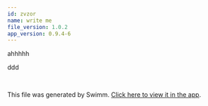 ```yaml
---
id: zvzor
name: write me
file_version: 1.0.2
app_version: 0.9.4-6
---
```


ahhhhh

ddd

<br/>

This file was generated by Swimm. [Click here to view it in the app](http://localhost:5000/repos/Z2l0aHViJTNBJTNBdGVzdC1naXRodWItYXBwJTNBJTNBc3dpbW1pbw==/docs/zvzor).